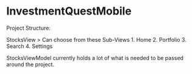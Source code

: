 # InvestmentQuestMobile

Project Structure:

StocksView >
      Can choose from these Sub-Views
        1. Home
        2. Portfolio
        3. Search
        4. Settings
       
StocksViewModel currently holds a lot of what is needed to be passed around the project.
